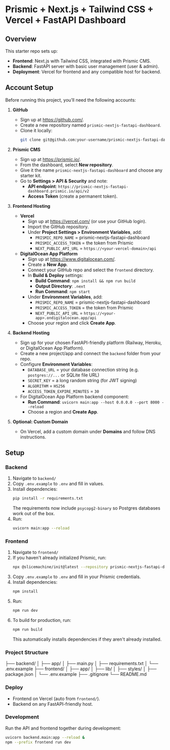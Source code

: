 # Prismic + Next.js + Tailwind CSS + Vercel + FastAPI Dashboard

## Overview

This starter repo sets up:
- **Frontend**: Next.js with Tailwind CSS, integrated with Prismic CMS.
- **Backend**: FastAPI server with basic user management (user & admin).
- **Deployment**: Vercel for frontend and any compatible host for backend.

## Account Setup

Before running this project, you’ll need the following accounts:

1. **GitHub**
   - Sign up at https://github.com/.
   - Create a new repository named `prismic-nextjs-fastapi-dashboard`.
   - Clone it locally:
     ```bash
     git clone git@github.com:your-username/prismic-nextjs-fastapi-dashboard.git
     ```

2. **Prismic CMS**
   - Sign up at https://prismic.io/.
   - From the dashboard, select **New repository**.
   - Give it the name `prismic-nextjs-fastapi-dashboard` and choose any starter kit.
   - Go to **Settings > API & Security** and note:
     - **API endpoint**: `https://prismic-nextjs-fastapi-dashboard.prismic.io/api/v2`
     - **Access Token** (create a permanent token).

3. **Frontend Hosting**
   - **Vercel**
     - Sign up at https://vercel.com/ (or use your GitHub login).
     - Import the GitHub repository.
     - Under **Project Settings > Environment Variables**, add:
       - `PRISMIC_REPO_NAME` = prismic-nextjs-fastapi-dashboard
       - `PRISMIC_ACCESS_TOKEN` = the token from Prismic
       - `NEXT_PUBLIC_API_URL` = `https://<your-vercel-domain>/api`
   - **DigitalOcean App Platform**
     - Sign up at https://www.digitalocean.com/.
     - Create a **New App**.
     - Connect your GitHub repo and select the `frontend` directory.
     - In **Build & Deploy** settings:
       - **Build Command**: `npm install && npm run build`
       - **Output Directory**: `.next`
       - **Run Command**: `npm start`
     - Under **Environment Variables**, add:
       - `PRISMIC_REPO_NAME` = prismic-nextjs-fastapi-dashboard
       - `PRISMIC_ACCESS_TOKEN` = the token from Prismic
       - `NEXT_PUBLIC_API_URL` = `https://<your-app>.ondigitalocean.app/api`
     - Choose your region and click **Create App**.

4. **Backend Hosting**
   - Sign up for your chosen FastAPI-friendly platform (Railway, Heroku, or DigitalOcean App Platform).
   - Create a new project/app and connect the `backend` folder from your repo.
   - Configure **Environment Variables**:
     - `DATABASE_URL` = your database connection string (e.g. `postgres://...` or SQLite file URL)
     - `SECRET_KEY` = a long random string (for JWT signing)
     - `ALGORITHM` = `HS256`
     - `ACCESS_TOKEN_EXPIRE_MINUTES` = `30`
   - For DigitalOcean App Platform backend component:
     - **Run Command**: `uvicorn main:app --host 0.0.0.0 --port 8000 --reload`
     - Choose a region and **Create App**.

5. **Optional: Custom Domain**
   - On Vercel, add a custom domain under **Domains** and follow DNS instructions.


## Setup

### Backend

1. Navigate to `backend/`
2. Copy `.env.example` to `.env` and fill in values.
3. Install dependencies:
   ```bash
   pip install -r requirements.txt
   ```
   The requirements now include `psycopg2-binary` so Postgres databases work out of the box.
4. Run:
   ```bash
   uvicorn main:app --reload
   ```

### Frontend

1. Navigate to `frontend/`
2. If you haven't already initialized Prismic, run:
   ```bash
   npx @slicemachine/init@latest --repository prismic-nextjs-fastapi-dashboard --starter nextjs-starter-prismic-minimal
   ```
3. Copy `.env.example` to `.env` and fill in your Prismic credentials.
4. Install dependencies:
   ```bash
   npm install
   ```
5. Run:
   ```bash
   npm run dev
   ```
6. To build for production, run:
   ```bash
   npm run build
   ```
   This automatically installs dependencies if they aren't already installed.

### Project Structure

├── backend/
│   ├── app/
│   ├── main.py
│   ├── requirements.txt
│   └── .env.example
├── frontend/
│   ├── app/
│   ├── lib/
│   ├── styles/
│   ├── package.json
│   └── .env.example
├── .gitignore
└── README.md

### Deploy

- Frontend on Vercel (auto from `frontend/`).
- Backend on any FastAPI-friendly host.

### Development

Run the API and frontend together during development:

```bash
uvicorn backend.main:app --reload &
npm --prefix frontend run dev
```
